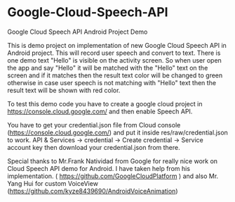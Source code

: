 # Google-Cloud-Speech-API
Google Cloud Speech API Android Project Demo

This is demo project on implementation of new Google Cloud Speech API in Android project. 
This will record user speech and convert to text. There is one demo text "Hello" is visible on the activity screen. 
So when user open the app and say "Hello" it will be matched with the "Hello" text on the screen and if it matches then
the result text color will be changed to green otherwise in case user speech is not matching with "Hello" text then 
the result text will be shown with red color.

To test this demo code you have to create a google cloud project in https://console.cloud.google.com/ and then enable Speech API.

You have to get your credential.json file from Cloud console (https://console.cloud.google.com/) and put it inside res/raw/credential.json to work.
API & Services -> credential -> Create credential -> Service account key then download your credential.json from there.

Special thanks to Mr.Frank Natividad from Google for really nice work on Cloud Speech API demo for Android. I have taken help from his implementation.  ( https://github.com/GoogleCloudPlatform ) and also
Mr. Yang Hui for custom VoiceView (https://github.com/kyze8439690/AndroidVoiceAnimation)
